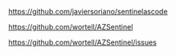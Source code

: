 https://github.com/javiersoriano/sentinelascode

https://github.com/wortell/AZSentinel

https://github.com/wortell/AZSentinel/issues


